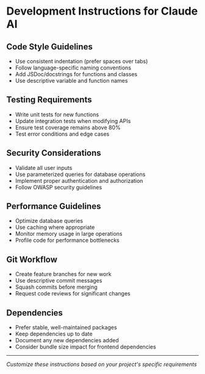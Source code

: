 # Development Instructions for Claude AI

## Code Style Guidelines
- Use consistent indentation (prefer spaces over tabs)
- Follow language-specific naming conventions
- Add JSDoc/docstrings for functions and classes
- Use descriptive variable and function names

## Testing Requirements
- Write unit tests for new functions
- Update integration tests when modifying APIs
- Ensure test coverage remains above 80%
- Test error conditions and edge cases

## Security Considerations
- Validate all user inputs
- Use parameterized queries for database operations
- Implement proper authentication and authorization
- Follow OWASP security guidelines

## Performance Guidelines
- Optimize database queries
- Use caching where appropriate
- Monitor memory usage in large operations
- Profile code for performance bottlenecks

## Git Workflow
- Create feature branches for new work
- Use descriptive commit messages
- Squash commits before merging
- Request code reviews for significant changes

## Dependencies
- Prefer stable, well-maintained packages
- Keep dependencies up to date
- Document any new dependencies added
- Consider bundle size impact for frontend dependencies

---
*Customize these instructions based on your project's specific requirements*
